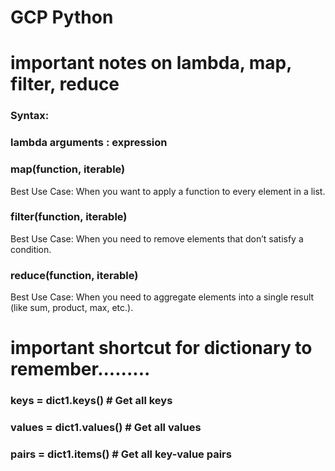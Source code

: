 # GCP Python

# important notes on lambda, map, filter, reduce

### Syntax:

### lambda arguments : expression

### map(function, iterable)

Best Use Case: When you want to apply a function to every element in a list.

### filter(function, iterable)

Best Use Case: When you need to remove elements that don’t satisfy a condition.

### reduce(function, iterable)

Best Use Case: When you need to aggregate elements into a single result (like sum, product, max, etc.).

<!--
                        #  Summary Table -->
<!-- # Function	  Purpose	                         Example
# lambda	 Anonymous function     	       lambda x: x * 2
# map()	    Apply a function to each item	   map(lambda x: x**2, [1,2,3])
# filter()	Filter items based on condition	   filter(lambda x: x > 2, [1,2,3])
# reduce()	Reduce items to a single value	   reduce(lambda x,y: x+y, [1,2,3]) -->

# important shortcut for dictionary to remember.........

### keys = dict1.keys() # Get all keys

### values = dict1.values() # Get all values

### pairs = dict1.items() # Get all key-value pairs
